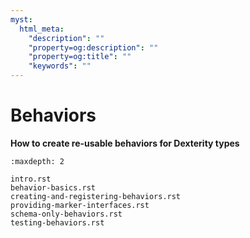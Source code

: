 ```yaml
---
myst:
  html_meta:
    "description": ""
    "property=og:description": ""
    "property=og:title": ""
    "keywords": ""
---
```


# Behaviors

**How to create re-usable behaviors for Dexterity types**

```{toctree}
:maxdepth: 2

intro.rst
behavior-basics.rst
creating-and-registering-behaviors.rst
providing-marker-interfaces.rst
schema-only-behaviors.rst
testing-behaviors.rst
```
